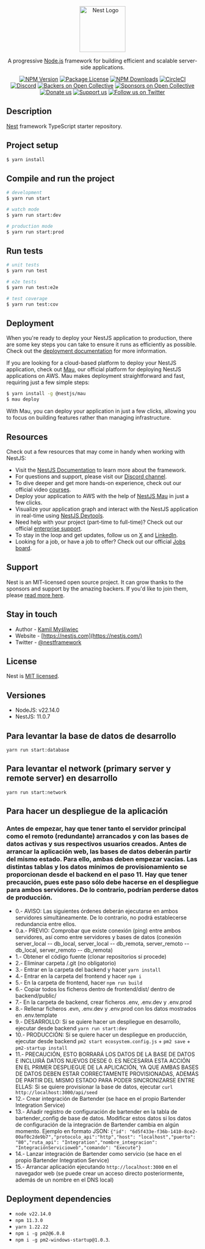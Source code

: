<p align="center">
  <a href="http://nestjs.com/" target="blank"><img src="https://nestjs.com/img/logo-small.svg" width="120" alt="Nest Logo" /></a>
</p>

[circleci-image]: https://img.shields.io/circleci/build/github/nestjs/nest/master?token=abc123def456
[circleci-url]: https://circleci.com/gh/nestjs/nest

  <p align="center">A progressive <a href="http://nodejs.org" target="_blank">Node.js</a> framework for building efficient and scalable server-side applications.</p>
    <p align="center">
<a href="https://www.npmjs.com/~nestjscore" target="_blank"><img src="https://img.shields.io/npm/v/@nestjs/core.svg" alt="NPM Version" /></a>
<a href="https://www.npmjs.com/~nestjscore" target="_blank"><img src="https://img.shields.io/npm/l/@nestjs/core.svg" alt="Package License" /></a>
<a href="https://www.npmjs.com/~nestjscore" target="_blank"><img src="https://img.shields.io/npm/dm/@nestjs/common.svg" alt="NPM Downloads" /></a>
<a href="https://circleci.com/gh/nestjs/nest" target="_blank"><img src="https://img.shields.io/circleci/build/github/nestjs/nest/master" alt="CircleCI" /></a>
<a href="https://discord.gg/G7Qnnhy" target="_blank"><img src="https://img.shields.io/badge/discord-online-brightgreen.svg" alt="Discord"/></a>
<a href="https://opencollective.com/nest#backer" target="_blank"><img src="https://opencollective.com/nest/backers/badge.svg" alt="Backers on Open Collective" /></a>
<a href="https://opencollective.com/nest#sponsor" target="_blank"><img src="https://opencollective.com/nest/sponsors/badge.svg" alt="Sponsors on Open Collective" /></a>
  <a href="https://paypal.me/kamilmysliwiec" target="_blank"><img src="https://img.shields.io/badge/Donate-PayPal-ff3f59.svg" alt="Donate us"/></a>
    <a href="https://opencollective.com/nest#sponsor"  target="_blank"><img src="https://img.shields.io/badge/Support%20us-Open%20Collective-41B883.svg" alt="Support us"></a>
  <a href="https://twitter.com/nestframework" target="_blank"><img src="https://img.shields.io/twitter/follow/nestframework.svg?style=social&label=Follow" alt="Follow us on Twitter"></a>
</p>
  <!--[![Backers on Open Collective](https://opencollective.com/nest/backers/badge.svg)](https://opencollective.com/nest#backer)
  [![Sponsors on Open Collective](https://opencollective.com/nest/sponsors/badge.svg)](https://opencollective.com/nest#sponsor)-->

## Description

[Nest](https://github.com/nestjs/nest) framework TypeScript starter repository.

## Project setup

```bash
$ yarn install
```

## Compile and run the project

```bash
# development
$ yarn run start

# watch mode
$ yarn run start:dev

# production mode
$ yarn run start:prod
```

## Run tests

```bash
# unit tests
$ yarn run test

# e2e tests
$ yarn run test:e2e

# test coverage
$ yarn run test:cov
```

## Deployment

When you're ready to deploy your NestJS application to production, there are some key steps you can take to ensure it runs as efficiently as possible. Check out the [deployment documentation](https://docs.nestjs.com/deployment) for more information.

If you are looking for a cloud-based platform to deploy your NestJS application, check out [Mau](https://mau.nestjs.com), our official platform for deploying NestJS applications on AWS. Mau makes deployment straightforward and fast, requiring just a few simple steps:

```bash
$ yarn install -g @nestjs/mau
$ mau deploy
```

With Mau, you can deploy your application in just a few clicks, allowing you to focus on building features rather than managing infrastructure.

## Resources

Check out a few resources that may come in handy when working with NestJS:

- Visit the [NestJS Documentation](https://docs.nestjs.com) to learn more about the framework.
- For questions and support, please visit our [Discord channel](https://discord.gg/G7Qnnhy).
- To dive deeper and get more hands-on experience, check out our official video [courses](https://courses.nestjs.com/).
- Deploy your application to AWS with the help of [NestJS Mau](https://mau.nestjs.com) in just a few clicks.
- Visualize your application graph and interact with the NestJS application in real-time using [NestJS Devtools](https://devtools.nestjs.com).
- Need help with your project (part-time to full-time)? Check out our official [enterprise support](https://enterprise.nestjs.com).
- To stay in the loop and get updates, follow us on [X](https://x.com/nestframework) and [LinkedIn](https://linkedin.com/company/nestjs).
- Looking for a job, or have a job to offer? Check out our official [Jobs board](https://jobs.nestjs.com).

## Support

Nest is an MIT-licensed open source project. It can grow thanks to the sponsors and support by the amazing backers. If you'd like to join them, please [read more here](https://docs.nestjs.com/support).

## Stay in touch

- Author - [Kamil Myśliwiec](https://twitter.com/kammysliwiec)
- Website - [https://nestjs.com](https://nestjs.com/)
- Twitter - [@nestframework](https://twitter.com/nestframework)

## License

Nest is [MIT licensed](https://github.com/nestjs/nest/blob/master/LICENSE).

## Versiones

- NodeJS: v22.14.0
- NestJS: 11.0.7

## Para levantar la base de datos de desarrollo

`yarn run start:database`

## Para levantar el network (primary server y remote server) en desarrollo

`yarn run start:network`

## Para hacer un despliegue de la aplicación

### Antes de empezar, hay que tener tanto el servidor principal como el remoto (redundante) arrancados y con las bases de datos activas y sus respectivos usuarios creados. Antes de arrancar la aplicación web, las bases de datos deberán partir del mismo estado. Para ello, ambas deben empezar vacías. Las distintas tablas y los datos mínimos de provisionamiento se proporcionan desde el backend en el paso 11. Hay que tener precaución, pues este paso sólo debe hacerse en el despliegue para ambos servidores. De lo contrario, podrían perderse datos de producción.

- 0.- AVISO: Las siguientes órdenes deberán ejecutarse en ambos servidores simultáneamente. De lo contrario, no podrá establecerse redundancia entre ellos.
- 0.a.- PREVIO: Comprobar que existe conexión (ping) entre ambos servidores, así como entre servidores y bases de datos (conexión server_local -- db_local, server_local -- db_remota, server_remoto -- db_local, server_remoto -- db_remota)
- 1.- Obtener el código fuente (clonar repositorios si procede)
- 2.- Eliminar carpeta /.git (no obligatorio)
- 3.- Entrar en la carpeta del backend y hacer `yarn install`
- 4.- Entrar en la carpeta del frontend y hacer `npm i`
- 5.- En la carpeta de frontend, hacer `npm run build`
- 6.- Copiar todos los ficheros dentro de frontend/dist/ dentro de backend/public/
- 7.- En la carpeta de backend, crear ficheros .env, .env.dev y .env.prod
- 8.- Rellenar ficheros .evn, .env.dev y .env.prod con los datos mostrados en .env.template
- 9.- DESARROLLO: Si se quiere hacer un despliegue en desarrollo, ejecutar desde backend `yarn run start:dev`
- 10.- PRODUCCIÓN: Si se quiere hacer un despliegue en producción, ejecutar desde backend `pm2 start ecosystem.config.js` + `pm2 save` + `pm2-startup install`
- 11.- PRECAUCIÓN, ESTO BORRARÁ LOS DATOS DE LA BASE DE DATOS E INCLUIRÁ DATOS NUEVOS DESDE 0. ES NECESARIA ESTA ACCIÓN EN EL PRIMER DESPLIEGUE DE LA APLICACIÓN, YA QUE AMBAS BASES DE DATOS DEBEN ESTAR CORRECTAMENTE PROVISIONADAS, ADEMÁS DE PARTIR DEL MISMO ESTADO PARA PODER SINCRONIZARSE ENTRE ELLAS: Si se quiere provisionar la base de datos, ejecutar `curl http://localhost:3000/api/seed`
- 12.- Crear integración de Bartender (se hace en el propio Bartender Integration Service)
- 13.- Añadir registro de configuración de bartender en la tabla de bartender_config de base de datos. Modificar estos datos si los datos de configuración de la integración de Bartender cambia en algún momento. Ejemplo en formato JSON: `{"id": "6d5f433e-f36b-1410-8ce2-00af0c2de9b7","protocolo_api":"http","host": "localhost","puerto": "80","ruta_api": "Integration","nombre_integracion": "IntegraciónServicioweb","comando": "Execute"}`
- 14.- Lanzar integración de Bartender como servicio (se hace en el propio Bartender Integration Service)
- 15.- Arrancar aplicación ejecutando `http://localhost:3000` en el navegador web (se puede crear un acceso directo posteriormente, además de un nombre en el DNS local)

## Deployment dependencies
* `node v22.14.0`
* `npm 11.3.0`
* `yarn 1.22.22`
* `npm i -g pm2@6.0.8`
* `npm i -g pm2-windows-startup@1.0.3`.
